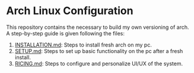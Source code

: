 # Arch Linux Configuration
This repository contains the necessary to build my own versioning of arch. A step-by-step
guide is given following the files:

1. [INSTALLATION.md](INSTALLATION.md): Steps to install fresh arch on my pc.
2. [SETUP.md](SETUP.md): Steps to set up basic functionality on the pc after a fresh install.
3. [RICING.md](RICING.md): Steps to configure and personalize UI/UX of the system.
